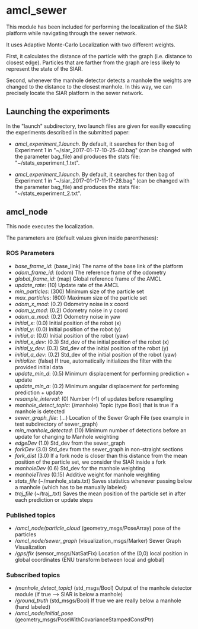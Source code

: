 # amcl_sewer

This module has been included for performing the localization of the SIAR platform while navigating through the sewer network. 

It uses Adaptive Monte-Carlo Localization with two different weights. 

First, it calculates the distance of the particle with the graph (i.e. distance to closest edge). Particles that are farther 
from the graph are less likely to represent the state of the SIAR.

Second, whenever the manhole detector detects a manhole the weights are changed to the distance to the closest manhole.
In this way, we can precisely locate the SIAR platform in the sewer network.

## Launching the experiments

In the "launch" subdirectory, two launch files are given for easilly executing the experiments described in the submitted paper:

- *amcl_experiment_1.launch*. By default, it searches for then bag of Experiment 1 in "~/siar_2017-01-17-10-25-40.bag" (can be changed with the parameter bag_file) and produces the stats file: "~/stats_experiment_1.txt". 

- *amcl_experiment_1.launch*. By default, it searches for then bag of Experiment 1 in "~/siar_2017-01-17-11-17-28.bag" (can be changed with the parameter bag_file) and produces the stats file: "~/stats_experiment_2.txt". 

## amcl_node

This node executes the localization. 

The parameters are (default values given inside parentheses):



### ROS Parameters

* *base_frame_id*: (base_link) The name of the base link of the platform
* *odom_frame_id*: (odom) The reference frame of the odometry
* *global_frame_id*: (map) Global reference frame of the AMCL
* *update_rate*: (10) Update rate of the AMCL 
* *min_particles*: (300) Minimum size of the particle set
* *max_particles*: (600) Maximum size of the particle set
* *odom_x_mod*: (0.2) Odometry noise in x coord
* *odom_y_mod*: (0.2) Odometry noise in y coord
* *odom_a_mod*: (0.2) Odometry noise in yaw
* *initial_x*: (0.0) Initial position of the robot (x)
* *initial_y*: (0.0) Initial position of the robot (y)
* *initial_a*: (0.0) Initial position of the robot (yaw)
* *initial_x_dev*: (0.3) Std_dev of the initial position of the robot (x)
* *initial_y_dev*: (0.3) Std_dev of the initial position of the robot (y)
* *initial_a_dev*: (0.2) Std_dev of the initial position of the robot (yaw)
* *initialize*: (false) If true, automatically initializes the filter with the provided initial data
* *update_min_d*: (0.5) Minimum displacement for performing prediction + update
* *update_min_a*: (0.2) Minimum angular displacement for performing prediction + update
* *resample_interval*: (0) Number (-1) of updates before resampling
* *manhole_detect_topic*: (/manhole) Topic (type Bool) that is true if a manhole is detected
* *sewer_graph_file*: (...) Location of the Sewer Graph File (see example in test subdirectory of sewer_graph)
* *min_manhole_detected*: (10) Minimum number of detections before an update for changing to Manhole weighting
* *edgeDev* (1.0) Std_dev from the sewer_graph
* *forkDev* (3.0) Std_dev from the sewer_graph in non-straight sections
* *fork_dist* (3.0) If a fork node is closer than this distance from the mean position of the particle set, we consider the SIAR inside a fork
* *manholeDev* (0.6) Std_dev for the manhole weighting
* *manholeThres* (0.15) Additive weight for manhole weighting
* *stats_file* (~/manhole_stats.txt) Saves statistics whenever passing below a manhole (which has to be manually labeled)
* *traj_file* (~/traj_.txt) Saves the mean position of the particle set in after each prediction or update steps



### Published topics

* */amcl_node/particle_cloud* (geometry_msgs/PoseArray) pose of the particles
* */amcl_node/sewer_graph* (visualization_msgs/Marker) Sewer Graph Visualization
* */gps/fix* (sensor_msgs/NatSatFix) Location of the (0,0) local position in global coordinates (ENU transform between local and global)


### Subscribed topics

* *(manhole_detect_topic)* (std_msgs/Bool) Output of the manhole detector module (if true --> SIAR is below a manhole)
* */ground_truth* (std_msgs/Bool) If true we are really below a manhole (hand labeled)
* */amcl_node/initial_pose* (geometry_msgs/PoseWithCovarianceStampedConstPtr)

